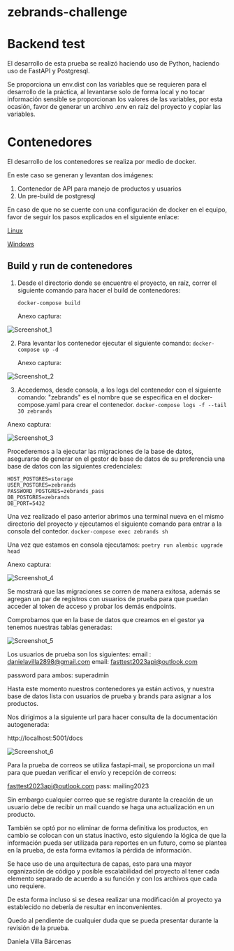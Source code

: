 # zebrands-challenge

# Backend test 

El desarrollo de esta prueba se realizó haciendo uso de Python, haciendo uso de FastAPI y Postgresql.

Se proporciona un env.dist con las variables que se requieren para el desarrollo de la práctica, al levantarse solo de forma local y no tocar información sensible se proporcionan los valores de las variables, por esta ocasión, favor de generar un archivo .env en raíz del proyecto y copiar las variables.

# Contenedores

El desarrollo de los contenedores se realiza por medio de docker.

En este caso se generan y levantan dos imágenes:
1. Contenedor de API para manejo de productos y usuarios
2. Un pre-build de postgresql

En caso de que no se cuente con una configuración de docker en el equipo, favor de seguir los pasos explicados en el siguiente enlace:

[Linux](https://docs.docker.com/desktop/install/linux-install/)

[Windows](https://docs.docker.com/desktop/install/windows-install/)

## Build y run de contenedores

1. Desde el directorio donde se encuentre el proyecto, en raíz, correr el siguiente comando para hacer el build de contenedores:

	`docker-compose build`

	Anexo captura:

![Screenshot_1](https://user-images.githubusercontent.com/61600273/232625169-9a169c7f-8f18-4b53-a147-4a3a45c37ce3.png)

	
2. Para levantar los contenedor ejecutar el siguiente comando:
	`docker-compose up -d` 

	Anexo captura:

![Screenshot_2](https://user-images.githubusercontent.com/61600273/232625188-91a2b82c-8154-4771-8a09-56ca8ead4d5a.png)


3. Accedemos, desde consola, a los logs del contenedor con el siguiente comando:
	"zebrands" es el nombre que se especifica en el docker-compose.yaml para crear el contenedor.
	`docker-compose logs -f --tail 30 zebrands`

Anexo captura:

![Screenshot_3](https://user-images.githubusercontent.com/61600273/232625243-4ad4f197-4c17-4b33-935b-24685646402b.png)

Procederemos a la ejecutar las migraciones de la base de datos, asegurarse de generar en el gestor de base de datos de su preferencia una base de datos con las siguientes credenciales:

    HOST_POSTGRES=storage
    USER_POSTGRES=zebrands
    PASSWORD_POSTGRES=zebrands_pass
    DB_POSTGRES=zebrands
    DB_PORT=5432
    
Una vez realizado el paso anterior abrimos una terminal nueva en el mismo directorio del proyecto y ejecutamos el siguiente comando para entrar a la consola del contedor.
    	`docker-compose exec zebrands sh`
	
Una vez que estamos en consola ejecutamos:
	`poetry run alembic upgrade head`

 Anexo captura:

 ![Screenshot_4](https://user-images.githubusercontent.com/61600273/232625303-c94cce0c-169f-4217-86bc-a89e10c46521.png)

  Se mostrará que las migraciones se corren de manera exitosa, además se agregan un par de registros con usuarios de prueba para que puedan acceder al token de acceso y probar los demás endpoints.
  
   Comprobamos que en la base de datos que creamos en el gestor ya tenemos nuestras tablas generadas:
 
 ![Screenshot_5](https://user-images.githubusercontent.com/61600273/232625340-e1a591c3-bd38-446b-8285-e4ee1f837abf.png)
  
Los usuarios de prueba son los siguientes:
email : danielavilla2898@gmail.com
email: fasttest2023api@outlook.com

password para ambos: superadmin

 Hasta este momento nuestros contenedores ya están activos, y nuestra base de datos lista con usuarios de prueba y brands para asignar a los productos.

Nos dirigimos a la siguiente url para hacer consulta de la documentación autogenerada:

http://localhost:5001/docs

![Screenshot_6](https://user-images.githubusercontent.com/61600273/232625459-a7791df1-9199-40ad-b529-439d15ca5c2b.png)
	
Para la prueba de correos se utiliza fastapi-mail, se proporciona un mail para que puedan verificar el envío y recepción de correos:

fasttest2023api@outlook.com
pass: mailing2023

Sin embargo cualquier correo que se registre durante la creación de un usuario debe de recibir un mail cuando se haga una actualización en un producto.

También se optó por no eliminar de forma definitiva los productos, en cambio se colocan con un status inactivo, esto siguiendo la lógica de que la información pueda ser utilizada para reportes en un futuro, como se plantea en la prueba, de esta forma evitamos la pérdida de información.

Se hace uso de una arquitectura de capas, esto para una mayor organización de código y posible escalabilidad del proyecto al tener cada elemento separado de acuerdo a su función y con los archivos que cada uno requiere.

De esta forma incluso si se desea realizar una modificación al proyecto ya establecido no debería de resultar en inconvenientes.

Quedo al pendiente de cualquier duda que se pueda presentar durante la revisión de la prueba.

Daniela Villa Bárcenas

